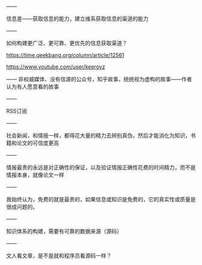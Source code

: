——

信息差——获取信息的能力，建立维系获取信息的渠道的能力

——

如何构建更广泛、更可靠、更优先的信息获取渠道？

https://time.geekbang.org/column/article/12561

https://www.youtube.com/user/keeroyz

——
非权威媒体、没有信源的公众号，知乎故事，统统视为虚构的故事——作者认为有人愿意看的故事

——

RSS订阅

——

社会新闻，和情报一样，都得花大量的精力去辨别真伪，然后才能消化为知识，书籍和论文的可信度更高

——

情报最贵的永远是对正确性的保证，以及验证情报正确性花费的时间精力，而不是情报本身，就像论文一样

——

我始终认为，免费的就是最贵的，如果信息或知识是免费的，它的真实性或质量是很成问题的。

——

知识体系的构建，需要有可靠的数据来源（源码）

——

文人看文章，是不是就和程序员看源码一样？
